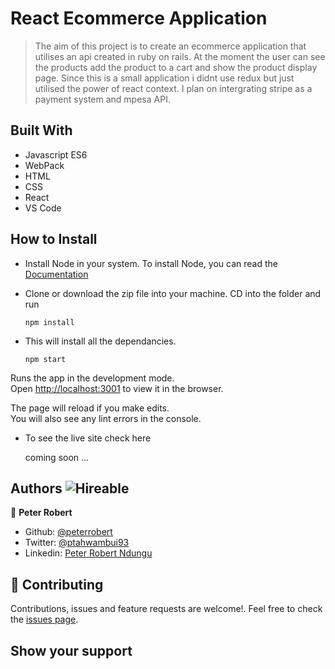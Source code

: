 # React Ecommerce Application

> The aim of this project is to create an ecommerce application that utilises an api created in ruby on rails. At the moment the user can see the products add the product to a cart and show the product display page. Since this is a small application i didnt use redux but just utilised the power of react context. I plan on intergrating stripe as a payment system and mpesa API.

## Built With

- Javascript ES6
- WebPack
- HTML
- CSS
- React
- VS Code

## How to Install

- Install Node in your system. To install Node, you can read the [Documentation](https://nodejs.org/en/download/package-manager/)
- Clone or download the zip file into your machine. CD into the folder and run

  ```
  npm install

  ```

- This will install all the dependancies.

  ```
  npm start

  ```

Runs the app in the development mode.\
Open [http://localhost:3001](http://localhost:3001) to view it in the browser.

The page will reload if you make edits.\
You will also see any lint errors in the console.

- To see the live site check here

  coming soon ...

## Authors ![Hireable](https://img.shields.io/badge/HIREABLE-YES-yellowgreen&?style=for-the-badge)

👤 **Peter Robert**

- Github: [@peterrobert](https://github.com/peterrobert)
- Twitter: [@ptahwambui93](https://twitter.com/Ptahwambui93)
- Linkedin: [Peter Robert Ndungu](https://www.linkedin.com/in/peter-rob-ndungu/)

## 🤝 Contributing

Contributions, issues and feature requests are welcome!. Feel free to check the [issues page](issues/).

## Show your support
